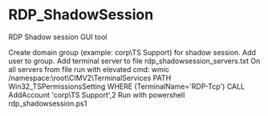 # RDP_ShadowSession
RDP Shadow session GUI tool

Create domain group (example: corp\TS Support) for shadow session.
Add user to group.
Add terminal server to file rdp_shadowsession_servers.txt
On all servers from file run with elevated cmd:
wmic /namespace:\\root\CIMV2\TerminalServices PATH Win32_TSPermissionsSetting WHERE (TerminalName='RDP-Tcp') CALL AddAccount 'corp\TS Support',2
Run with powershell rdp_shadowsession.ps1
